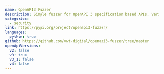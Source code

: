 ```yaml
---
name: OpenAPI3 Fuzzer
description: Simple fuzzer for OpenAPI 3 specification based APIs. Verifies responses and sends various attack patterns.
categories:
  - security
link: https://pypi.org/project/openapi3-fuzzer/
languages:
  python: true
github: https://github.com/vwt-digital/openapi3-fuzzer/tree/master
openApiVersions:
  v2: false
  v3: true
  v3_1: false
  v4: false
---
```

